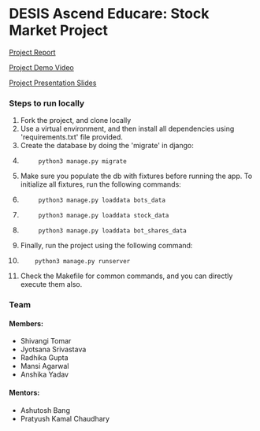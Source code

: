 # DESIS Ascend Educare: Stock Market Project

[Project Report](https://docs.google.com/document/d/1RiM_tJUNKYW4TEI1FXe0eJpksxBhiu2sgpSmr4f03NQ/edit?usp=sharing)

[Project Demo Video](https://youtu.be/X3SIhQ3icNU)

[Project Presentation Slides](https://docs.google.com/presentation/d/1ziCVbeReiT73pluI3BlUoNjdSgBAF_L7ZKQkIHx28Kk/edit?usp=sharing)

### Steps to run locally

1. Fork the project, and clone locally
2. Use a virtual environment, and then install all dependencies using 'requirements.txt' file provided.
3. Create the database by doing the 'migrate' in django:
4. 			python3 manage.py migrate
5. Make sure you populate the db with fixtures before running the app. To initialize all fixtures, run the following commands:
6. 			python3 manage.py loaddata bots_data
7. 			python3 manage.py loaddata stock_data
8. 			python3 manage.py loaddata bot_shares_data
9. Finally, run the project using the following command:
10. 		python3 manage.py runserver
11. Check the Makefile for common commands, and you can directly execute them also.


### Team
#### Members:
- Shivangi Tomar
- Jyotsana Srivastava                                                             
- Radhika Gupta
- Mansi Agarwal
- Anshika Yadav

#### Mentors:
- Ashutosh Bang
- Pratyush Kamal Chaudhary

